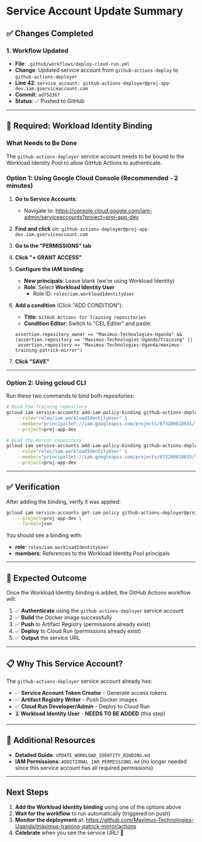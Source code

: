# Service Account Update Summary

## ✅ Changes Completed

### 1. Workflow Updated
- **File**: `.github/workflows/deploy-cloud-run.yml`
- **Change**: Updated service account from `github-actions-deploy` to `github-actions-deployer`
- **Line 42**: `service_account: github-actions-deployer@proj-app-dev.iam.gserviceaccount.com`
- **Commit**: `ad75d367`
- **Status**: ✅ Pushed to GitHub

---

## 🔧 Required: Workload Identity Binding

### What Needs to Be Done

The `github-actions-deployer` service account needs to be bound to the Workload Identity Pool to allow GitHub Actions to authenticate.

### Option 1: Using Google Cloud Console (Recommended - 2 minutes)

1. **Go to Service Accounts**:
   - Navigate to: https://console.cloud.google.com/iam-admin/serviceaccounts?project=proj-app-dev

2. **Find and click** on: `github-actions-deployer@proj-app-dev.iam.gserviceaccount.com`

3. **Go to the "PERMISSIONS" tab**

4. **Click "+ GRANT ACCESS"**

5. **Configure the IAM binding**:
   - **New principals**: Leave blank (we're using Workload Identity)
   - **Role**: Select **Workload Identity User**
     - Role ID: `roles/iam.workloadIdentityUser`

6. **Add a condition** (Click "ADD CONDITION"):
   - **Title**: `GitHub Actions for Training repositories`
   - **Condition Editor**: Switch to "CEL Editor" and paste:
   
   ```cel
   assertion.repository_owner == "Maximus-Technologies-Uganda" && 
   (assertion.repository == "Maximus-Technologies-Uganda/Training" || 
    assertion.repository == "Maximus-Technologies-Uganda/maximus-training-patrick-mirror")
   ```

7. **Click "SAVE"**

---

### Option 2: Using gcloud CLI

Run these two commands to bind both repositories:

```bash
# Bind the Training repository
gcloud iam service-accounts add-iam-policy-binding github-actions-deployer@proj-app-dev.iam.gserviceaccount.com \
    --role="roles/iam.workloadIdentityUser" \
    --member="principalSet://iam.googleapis.com/projects/673209018655/locations/global/workloadIdentityPools/github-pool/attribute.repository/Maximus-Technologies-Uganda/Training" \
    --project=proj-app-dev

# Bind the mirror repository
gcloud iam service-accounts add-iam-policy-binding github-actions-deployer@proj-app-dev.iam.gserviceaccount.com \
    --role="roles/iam.workloadIdentityUser" \
    --member="principalSet://iam.googleapis.com/projects/673209018655/locations/global/workloadIdentityPools/github-pool/attribute.repository/Maximus-Technologies-Uganda/maximus-training-patrick-mirror" \
    --project=proj-app-dev
```

---

## ✅ Verification

After adding the binding, verify it was applied:

```bash
gcloud iam service-accounts get-iam-policy github-actions-deployer@proj-app-dev.iam.gserviceaccount.com \
    --project=proj-app-dev \
    --format=json
```

You should see a binding with:
- **role**: `roles/iam.workloadIdentityUser`
- **members**: References to the Workload Identity Pool principals

---

## 🚀 Expected Outcome

Once the Workload Identity binding is added, the GitHub Actions workflow will:

1. ✅ **Authenticate** using the `github-actions-deployer` service account
2. ✅ **Build** the Docker image successfully
3. ✅ **Push** to Artifact Registry (permissions already exist)
4. ✅ **Deploy** to Cloud Run (permissions already exist)
5. ✅ **Output** the service URL

---

## 📋 Why This Service Account?

The `github-actions-deployer` service account already has:
- ✅ **Service Account Token Creator** - Generate access tokens
- ✅ **Artifact Registry Writer** - Push Docker images
- ✅ **Cloud Run Developer/Admin** - Deploy to Cloud Run
- ⏳ **Workload Identity User** - **NEEDS TO BE ADDED** (this step)

---

## 📖 Additional Resources

- **Detailed Guide**: `UPDATE_WORKLOAD_IDENTITY_BINDING.md`
- **IAM Permissions**: `ADDITIONAL_IAM_PERMISSIONS.md` (no longer needed since this service account has all required permissions)

---

## Next Steps

1. **Add the Workload Identity binding** using one of the options above
2. **Wait for the workflow** to run automatically (triggered on push)
3. **Monitor the deployment** at: https://github.com/Maximus-Technologies-Uganda/maximus-training-patrick-mirror/actions
4. **Celebrate** when you see the service URL! 🎉

